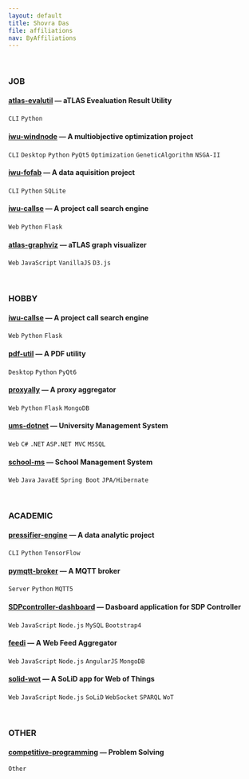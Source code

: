 ```yaml
---
layout: default
title: Shovra Das
file: affiliations
nav: ByAffiliations
---
```


<br>


### JOB

#### [atlas-evalutil](https://github.com/shovradas/atlas-evalutil) &#8212; aTLAS Evealuation Result Utility

`CLI` `Python`  

#### [iwu-windnode](https://github.com/shovradas/windnode-demonstrator) &#8212; A multiobjective optimization project

`CLI` `Desktop` `Python` `PyQt5` `Optimization` `GeneticAlgorithm` `NSGA-II`

#### [iwu-fofab](https://github.com/shovradas/iwu-fofab) &#8212; A data aquisition project

`CLI` `Python` `SQLite` 

#### [iwu-callse](https://github.com/shovradas/iwu-callse) &#8212; A project call search engine

`Web` `Python` `Flask` 

#### [atlas-graphviz](https://github.com/shovradas/atlas-graphviz) &#8212; aTLAS graph visualizer

`Web` `JavaScript`  `VanillaJS` `D3.js` 


<br>


### HOBBY

#### [iwu-callse](https://github.com/shovradas/iwu-callse) &#8212; A project call search engine

`Web` `Python` `Flask` 

#### [pdf-util](https://github.com/shovradas/pdf-util) &#8212; A PDF utility

`Desktop` `Python` `PyQt6` 

#### [proxyally](https://github.com/shovradas/proxyally) &#8212; A proxy aggregator

`Web` `Python` `Flask` `MongoDB` 

#### [ums-dotnet](https://github.com/shovradas/ums-dotnet) &#8212; University Management System

`Web` `C#` `.NET` `ASP.NET MVC` `MSSQL` 

#### [school-ms](https://github.com/shovradas/school-ms) &#8212; School Management System

`Web` `Java` `JavaEE` `Spring Boot` `JPA/Hibernate` 


<br>


### ACADEMIC

#### [pressifier-engine](https://github.com/binuv-tuc/pressifier-engine) &#8212; A data analytic project

`CLI` `Python` `TensorFlow` 

#### [pymqtt-broker](https://github.com/shovradas/pymqtt-broker) &#8212; A MQTT broker

`Server` `Python`  `MQTT5`

#### [SDPcontroller-dashboard](https://github.com/shovradas/SDPcontroller-dashboard) &#8212; Dasboard application for SDP Controller

`Web` `JavaScript` `Node.js` `MySQL` `Bootstrap4` 

#### [feedi](https://github.com/shovradas/feedi) &#8212; A Web Feed Aggregator

`Web` `JavaScript` `Node.js` `AngularJS` `MongoDB` 

#### [solid-wot](https://github.com/shovradas/solid-wot) &#8212; A SoLiD app for Web of Things

`Web` `JavaScript` `Node.js` `SoLiD` `WebSocket` `SPARQL` `WoT`


<br>


### OTHER

#### [competitive-programming](https://github.com/shovradas/competitive-programming) &#8212; Problem Solving

 `Other`   